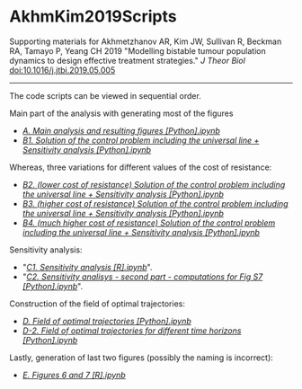 # AkhmKim2019Scripts

Supporting materials for Akhmetzhanov AR, Kim JW, Sullivan R, Beckman RA, Tamayo P, Yeang CH 2019 "Modelling bistable tumour population dynamics to design effective treatment strategies." *J Theor Biol* [doi:10.1016/j.jtbi.2019.05.005](https://doi.org/10.1016/j.jtbi.2019.05.005)

-----

The code scripts can be viewed in sequential order.

Main part of the analysis with generating most of the figures
* [*A. Main analysis and resulting figures [Python].ipynb*](https://nbviewer.jupyter.org/github/aakhmetz/AkhmKim2019Scripts/blob/master/scripts/A.%20Main%20analysis%20and%20resulting%20figures%20%5BPython%5D.ipynb) 
* [*B1. Solution of the control problem including the universal line + Sensitivity analysis [Python].ipynb*](https://nbviewer.jupyter.org/github/aakhmetz/AkhmKim2019Scripts/blob/master/scripts/B1.%20Solution%20of%20the%20control%20problem%20including%20the%20universal%20line%20%2B%20Sensitivity%20analysis%20%5BPython%5D.ipynb)

Whereas, three variations for different values of the cost of resistance: </br>
* [*B2. (lower cost of resistance) Solution of the control problem including the universal line + Sensitivity analysis [Python].ipynb*](https://nbviewer.jupyter.org/github/aakhmetz/AkhmKim2019Scripts/blob/master/scripts/B2.%20(lower%20cost%20of%20resistance)%20Solution%20of%20the%20control%20problem%20including%20the%20universal%20line%20%2B%20Sensitivity%20analysis%20%5BPython%5D.ipynb)
* [*B3. (higher cost of resistance) Solution of the control problem including the universal line + Sensitivity analysis [Python].ipynb*](https://nbviewer.jupyter.org/github/aakhmetz/AkhmKim2019Scripts/blob/master/scripts/B3.%20(higher%20cost%20of%20resistance)%20Solution%20of%20the%20control%20problem%20including%20the%20universal%20line%20%2B%20Sensitivity%20analysis%20%5BPython%5D.ipynb)
* [*B4. (much higher cost of resistance) Solution of the control problem including the universal line + Sensitivity analysis [Python].ipynb*](https://nbviewer.jupyter.org/github/aakhmetz/AkhmKim2019Scripts/blob/master/scripts/B4.%20(much%20higher%20cost%20of%20resistance)%20Solution%20of%20the%20control%20problem%20including%20the%20universal%20line%20%2B%20Sensitivity%20analysis%20%5BPython%5D.ipynb)

Sensitivity analysis:
* "[*C1. Sensitivity analysis [R].ipynb*](https://nbviewer.jupyter.org/github/aakhmetz/AkhmKim2019Scripts/blob/master/scripts/C1.%20Sensitivity%20analysis%20%5BR%5D.ipynb)". 
* "[*C2. Sensitivity analisys - second part - computations for Fig S7 [Python].ipynb*](https://nbviewer.jupyter.org/github/aakhmetz/AkhmKim2019Scripts/blob/master/scripts/C2.%20Sensitivity%20analisys%20-%20second%20part%20-%20computations%20for%20Fig%20S7%20%5BPython%5D.ipynb)". 

Construction of the field of optimal trajectories:
* [*D. Field of optimal trajectories [Python].ipynb*](https://nbviewer.jupyter.org/github/aakhmetz/AkhmKim2019Scripts/blob/master/scripts/D.%20Field%20of%20optimal%20trajectories%20%5BPython%5D.ipynb)
* [*D-2. Field of optimal trajectories for different time horizons [Python].ipynb*](https://nbviewer.jupyter.org/github/aakhmetz/AkhmKim2019Scripts/blob/master/scripts/D-2.%20Field%20of%20optimal%20trajectories%20for%20different%20time%20horizons%20%5BPython%5D.ipynb)

Lastly, generation of last two figures (possibly the naming is incorrect):
* [*E. Figures 6 and 7 [R].ipynb*](aakhmetz/AkhmKim2019Scripts/blob/master/scripts/E.%20Figures%206%20and%207%20%5BR%5D.ipynb)
